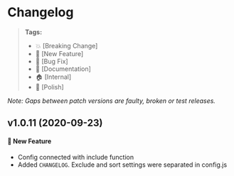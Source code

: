 Changelog
=========

> **Tags:**
> - :boom:       [Breaking Change]
> - :rocket:     [New Feature]
> - :bug:        [Bug Fix]
> - :memo:       [Documentation]
> - :house:      [Internal]
> - :nail_care:  [Polish]

_Note: Gaps between patch versions are faulty, broken or test releases._

## v1.0.11 (2020-09-23)

#### :rocket: New Feature

* Config connected with include function
* Added `CHANGELOG`. Exclude and sort settings were separated in config.js
